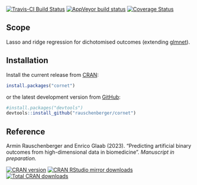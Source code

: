
<!-- Modify xxx.Rmd, not xxx.md! -->

[![Travis-CI Build
Status](https://travis-ci.org/rauschenberger/cornet.svg)](https://app.travis-ci.com/rauschenberger/cornet)
[![AppVeyor build
status](https://ci.appveyor.com/api/projects/status/github/rauschenberger/cornet?svg=true)](https://ci.appveyor.com/project/rauschenberger/cornet)
[![Coverage
Status](https://codecov.io/github/rauschenberger/cornet/coverage.svg?branch=master)](https://app.codecov.io/github/rauschenberger/cornet)

## Scope

Lasso and ridge regression for dichotomised outcomes (extending
[glmnet](https://CRAN.R-project.org/package=glmnet)).

## Installation

Install the current release from
[CRAN](https://CRAN.R-project.org/package=cornet):

``` r
install.packages("cornet")
```

or the latest development version from
[GitHub](https://github.com/rauschenberger/cornet):

``` r
#install.packages("devtools")
devtools::install_github("rauschenberger/cornet")
```

## Reference

Armin Rauschenberger and Enrico Glaab (2023). “Predicting artificial
binary outcomes from high-dimensional data in biomedicine”. *Manuscript
in preparation.*

[![CRAN
version](https://www.r-pkg.org/badges/version/cornet)](https://CRAN.R-project.org/package=cornet)
[![CRAN RStudio mirror
downloads](https://cranlogs.r-pkg.org/badges/cornet)](https://CRAN.R-project.org/package=cornet)
[![Total CRAN
downloads](https://cranlogs.r-pkg.org/badges/grand-total/cornet)](https://CRAN.R-project.org/package=cornet)
